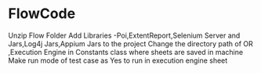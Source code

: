 # FlowCode
Unzip Flow Folder
Add Libraries -Poi,ExtentReport,Selenium Server and Jars,Log4j Jars,Appium Jars to the project
Change the directory path of OR ,Execution Engine  in Constants class where sheets are saved in machine
Make run mode of test case as Yes to run in execution engine sheet 
